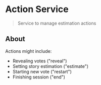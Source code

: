 # Action Service

> Service to manage estimation actions

## About

Actions might include:
- Revealing votes ("reveal")
- Setting story estimation ("estimate")
- Starting new vote ("restart")
- Finishing session ("end")

